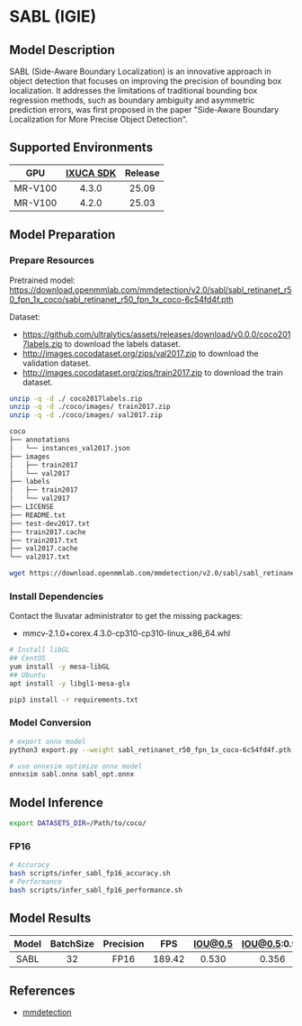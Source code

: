 # SABL (IGIE)

## Model Description

SABL (Side-Aware Boundary Localization) is an innovative approach in object detection that focuses on improving the precision of bounding box localization. It addresses the limitations of traditional bounding box regression methods, such as boundary ambiguity and asymmetric prediction errors, was first proposed in the paper "Side-Aware Boundary Localization for More Precise Object Detection".

## Supported Environments

| GPU    | [IXUCA SDK](https://gitee.com/deep-spark/deepspark#%E5%A4%A9%E6%95%B0%E6%99%BA%E7%AE%97%E8%BD%AF%E4%BB%B6%E6%A0%88-ixuca) | Release |
| :----: | :----: | :----: |
| MR-V100 | 4.3.0 | 25.09 |
| MR-V100 | 4.2.0 | 25.03 |

## Model Preparation

### Prepare Resources

Pretrained model: <https://download.openmmlab.com/mmdetection/v2.0/sabl/sabl_retinanet_r50_fpn_1x_coco/sabl_retinanet_r50_fpn_1x_coco-6c54fd4f.pth>

Dataset:
  - <https://github.com/ultralytics/assets/releases/download/v0.0.0/coco2017labels.zip> to download the labels dataset.
  - <http://images.cocodataset.org/zips/val2017.zip> to download the validation dataset.
  - <http://images.cocodataset.org/zips/train2017.zip> to download the train dataset.

```bash
unzip -q -d ./ coco2017labels.zip
unzip -q -d ./coco/images/ train2017.zip
unzip -q -d ./coco/images/ val2017.zip

coco
├── annotations
│   └── instances_val2017.json
├── images
│   ├── train2017
│   └── val2017
├── labels
│   ├── train2017
│   └── val2017
├── LICENSE
├── README.txt
├── test-dev2017.txt
├── train2017.cache
├── train2017.txt
├── val2017.cache
└── val2017.txt
```

```bash
wget https://download.openmmlab.com/mmdetection/v2.0/sabl/sabl_retinanet_r50_fpn_1x_coco/sabl_retinanet_r50_fpn_1x_coco-6c54fd4f.pth
```

### Install Dependencies

Contact the Iluvatar administrator to get the missing packages:
- mmcv-2.1.0+corex.4.3.0-cp310-cp310-linux_x86_64.whl

```bash
# Install libGL
## CentOS
yum install -y mesa-libGL
## Ubuntu
apt install -y libgl1-mesa-glx

pip3 install -r requirements.txt
```

### Model Conversion

```bash
# export onnx model
python3 export.py --weight sabl_retinanet_r50_fpn_1x_coco-6c54fd4f.pth --cfg sabl-retinanet_r50_fpn_1x_coco.py --output sabl.onnx

# use onnxsim optimize onnx model
onnxsim sabl.onnx sabl_opt.onnx
```

## Model Inference

```bash
export DATASETS_DIR=/Path/to/coco/
```

### FP16

```bash
# Accuracy
bash scripts/infer_sabl_fp16_accuracy.sh
# Performance
bash scripts/infer_sabl_fp16_performance.sh
```

## Model Results

| Model | BatchSize | Precision | FPS    | IOU@0.5 | IOU@0.5:0.95 |
| :----: | :----: | :----: | :----: | :----: | :----: |
| SABL  | 32        | FP16      | 189.42 | 0.530   | 0.356        |

## References

- [mmdetection](https://github.com/open-mmlab/mmdetection.git)
